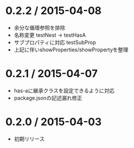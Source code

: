 0.2.2 / 2015-04-08
===================

* 余分な循環参照を排除
* 名称変更 testNest -> testHasA
* サブプロパティに対応 testSubProp
* 上記に伴いshowProperties/showPropertyを整理


0.2.1 / 2015-04-07
===================

* has-aに継承クラスを設定できるように対応
* package.jsonの記述漏れ修正

0.2.0 / 2015-04-03
===================

* 初期リリース
